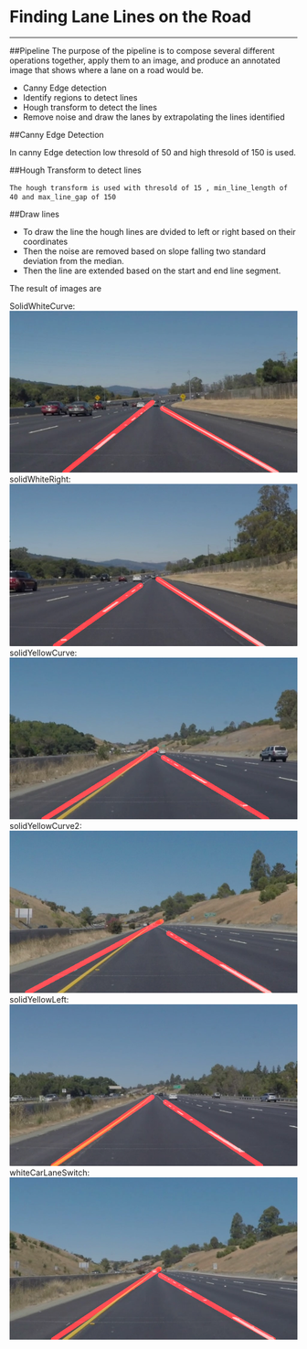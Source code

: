 
# Finding Lane Lines on the Road
***
##Pipeline
The purpose of the pipeline is to compose several different operations together, apply them to an image, and produce an annotated image that shows where a lane on a road would be.


* Canny Edge detection
* Identify regions to detect lines
* Hough transform to detect the lines
* Remove noise and draw the lanes by  extrapolating the lines identified

##Canny Edge Detection

 In canny Edge detection low thresold of 50 and high thresold of 150 is used.

##Hough Transform to detect lines

 	The hough transform is used with thresold of 15 , min_line_length of 40 and max_line_gap of 150
##Draw lines

 * To draw the line the hough lines are dvided to left or right based on their coordinates
 * Then the noise are removed based on slope falling two standard deviation from the median.
 * Then the line are extended based on the start and end line segment.

 The result of images are 

SolidWhiteCurve: 
![SolidWhiteCurve](test_images_output/solidWhiteCurve.jpg)
solidWhiteRight: 
![solidWhiteRight](test_images_output/solidWhiteRight.jpg)
solidYellowCurve: 
![solidYellowCurve](test_images_output/solidYellowCurve.jpg)
solidYellowCurve2: 
![solidYellowCurve2](test_images_output/solidYellowCurve2.jpg)
solidYellowLeft: 
![solidYellowLeft](test_images_output/solidYellowLeft.jpg)
whiteCarLaneSwitch: 
![whiteCarLaneSwitch](test_images_output/whiteCarLaneSwitch.jpg)

